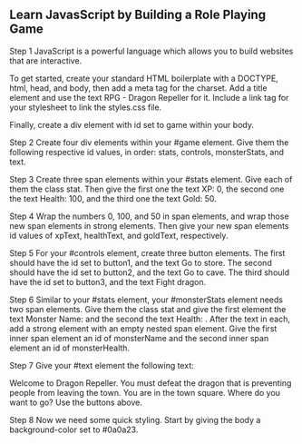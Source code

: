 ## Learn JavasScript by Building a Role Playing Game

Step 1
JavaScript is a powerful language which allows you to build websites that are interactive.

To get started, create your standard HTML boilerplate with a DOCTYPE, html, head, and body, then add a meta tag for the charset. Add a title element and use the text RPG - Dragon Repeller for it. Include a link tag for your stylesheet to link the styles.css file.

Finally, create a div element with id set to game within your body.

Step 2
Create four div elements within your #game element. Give them the following respective id values, in order: stats, controls, monsterStats, and text.

Step 3
Create three span elements within your #stats element. Give each of them the class stat. Then give the first one the text XP: 0, the second one the text Health: 100, and the third one the text Gold: 50.

Step 4
Wrap the numbers 0, 100, and 50 in span elements, and wrap those new span elements in strong elements. Then give your new span elements id values of xpText, healthText, and goldText, respectively.

Step 5
For your #controls element, create three button elements. The first should have the id set to button1, and the text Go to store. The second should have the id set to button2, and the text Go to cave. The third should have the id set to button3, and the text Fight dragon.

Step 6
Similar to your #stats element, your #monsterStats element needs two span elements. Give them the class stat and give the first element the text Monster Name: and the second the text Health: . After the text in each, add a strong element with an empty nested span element. Give the first inner span element an id of monsterName and the second inner span element an id of monsterHealth.

Step 7
Give your #text element the following text:

Welcome to Dragon Repeller. You must defeat the dragon that is preventing people from leaving the town. You are in the town square. Where do you want to go? Use the buttons above.

Step 8
Now we need some quick styling. Start by giving the body a background-color set to #0a0a23.